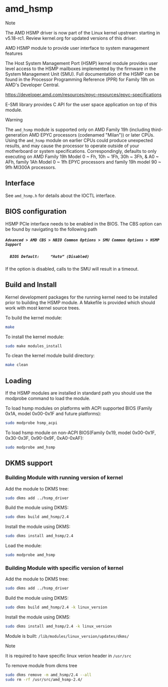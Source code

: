 # amd_hsmp

> [!NOTE]
> The AMD HSMP driver is now part of the Linux kernel upstream starting in v5.18-rc1. Review kernel.org for updated versions of this driver.

AMD HSMP module to provide user interface to system management features

The Host System Management Port (HSMP) kernel module provides user level
access to the HSMP mailboxes implemented by the firmware in the
System Management Unit (SMU). Full documentation of the HSMP can
be found in the Processor Programming Reference (PPR) for Family
19h on AMD's Developer Central.

https://developer.amd.com/resources/epyc-resources/epyc-specifications

E-SMI library provides C API for the user space application on top of this
module.

> [!WARNING]
> The `amd_hsmp` module is supported only on AMD Family 19h (including third-generation AMD EPYC processors (codenamed "Milan")) or later CPUs. Using the `amd_hsmp` module on earlier CPUs could produce unexpected results, and may cause the processor to operate outside of your motherboard or system specifications. Correspondingly, defaults to only executing on AMD Family 19h Model 0 ~ Fh, 10h ~ 1Fh, 30h ~ 3Fh, & A0 ~ AFh, family 1Ah Model 0 ~ 1fh EPYC processors and family 19h model 90 ~ 9fh MI300A processors.

## Interface

See `amd_hsmp.h` for details about the IOCTL interface.


## BIOS configuration

HSMP PCIe interface needs to be enabled in the BIOS. The CBS option can be found
by navigating to the following path

#####  ```Advanced > AMD CBS > NBIO Common Options > SMU Common Options > HSMP Support```
#####  ```	BIOS Default:     “Auto” (Disabled)```

  If the option is disabled, calls to the SMU will result in a timeout.


## Build and Install

Kernel development packages for the running kernel need to be installed
prior to building the HSMP module. A Makefile is provided which should
work with most kernel source trees.

To build the kernel module:

```bash
make
```

To install the kernel module:

```bash
sudo make modules_install
```

To clean the kernel module build directory:

```bash
make clean
```


## Loading

If the HSMP modules are installed in standard path you should use the modprobe command to
load the module.

To load hsmp modules on platforms with ACPI supported BIOS (Family 0x1A, model 0x00-0x1F and future platforms):
```bash
sudo modprobe hsmp_acpi
```

To load hsmp module on non-ACPI BIOS(Family 0x19, model 0x00-0x1F, 0x30-0x3F, 0x90-0x9F, 0xA0-0xAF):
```bash
sudo modprobe amd_hsmp
```


## DKMS support

### Building Module with running version of kernel

Add the module to DKMS tree:
```bash
sudo dkms add ../hsmp_driver
```

Build the module using DKMS:
```bash
sudo dkms build amd_hsmp/2.4
```

Install the module using DKMS:
```bash
sudo dkms install amd_hsmp/2.4
```

Load the module:
```bash
sudo modprobe amd_hsmp
```

### Building Module with specific version of kernel

Add the module to DKMS tree:
```bash
sudo dkms add ../hsmp_driver
```

Build the module using DKMS:
```bash
sudo dkms build amd_hsmp/2.4 -k linux_version
```

Install the module using DKMS:
```bash
sudo dkms install amd_hsmp/2.4 -k linux_version
```

Module is built: `/lib/modules/linux_version/updates/dkms/`

> [!NOTE]
> It is required to have specific linux verion header in `/usr/src`

To remove module from dkms tree
```bash
sudo dkms remove -m amd_hsmp/2.4 --all
sudo rm -rf /usr/src/amd_hsmp-2.4/
```
